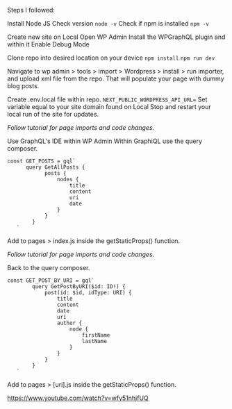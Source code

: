 Steps I followed:

Install Node JS
Check version `node -v`
Check if npm is installed `npm -v`

Create new site on Local
Open WP Admin
Install the WPGraphQL plugin and within it Enable Debug Mode

Clone repo into desired location on your device
`npm install`
`npm run dev`

Navigate to wp admin > tools > import > Wordpress > install > run importer, and upload xml file from the repo.
That will populate your page with dummy blog posts.

Create .env.local file within repo.
`NEXT_PUBLIC_WORDPRESS_API_URL=`
Set variable equal to your site domain found on Local
Stop and restart your local run of the site for updates.

*Follow tutorial for page imports and code changes.*

Use GraphQL's IDE within WP Admin
Within GraphiQL use the query composer.
```
const GET_POSTS = gql`
      query GetAllPosts {
            posts {
                nodes {
                    title
                    content
                    uri
                    date
                }
            }
        }
   `
   ```
Add to pages > index.js inside the getStaticProps() function.

*Follow tutorial for page imports and code changes.*

Back to the query composer.
```
const GET_POST_BY_URI = gql`
        query GetPostByURI($id: ID!) {
            post(id: $id, idType: URI) {
                title
                content
                date
                uri
                author {
                    node {
                        firstName
                        lastName
                    }
                }
            }
        }
   `
```
Add to pages > [uri].js inside the getStaticProps() function.

https://www.youtube.com/watch?v=wfy51nhjfUQ
